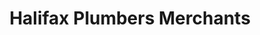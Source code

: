 ---
title: "Halifax Plumbers Merchants"
url: /halifax/halifax-plumbers-merchants/
shop: bathroom
---